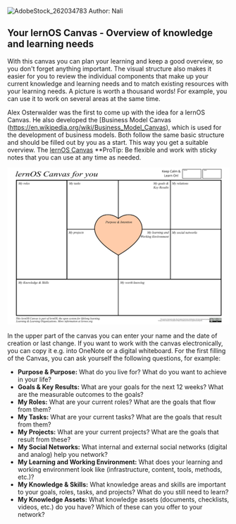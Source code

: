 
![AdobeStock_262034783](https://user-images.githubusercontent.com/117161147/205623406-5585277b-28cc-4203-8834-d681cc14ae12.jpeg)
Author: Nali


## Your lernOS Canvas - Overview of knowledge and learning needs

With this canvas you can plan your learning and keep a good overview, so you don't forget anything important.
The visual structure also makes it easier for you to review the individual components that make up your current knowledge and learning needs and to match existing resources with your learning needs. A picture is worth a thousand words!
For example, you can use it to work on several areas at the same time.

Alex Osterwalder was the first to come up with the idea for a lernOS Canvas. He also developed the [Business Model Canvas (https://en.wikipedia.org/wiki/Business_Model_Canvas), which is used for the development of business models.
Both follow the same basic structure and should be filled out by you as a start. This way you get a suitable overview.
The [lernOS Canvas](https://raw.githubusercontent.com/cogneon/lernos-zettelkasten/main/en/src/images/lernOS-Canvas-for-you-Canvas-de.png)
**ProTip: Be flexible and work with sticky notes that you can use at any time as needed.

![lernOS Canvas](images/lernOS-Canvas-for-you-Canvas-de.png)

In the upper part of the canvas you can enter your name and the date of creation or last change. If you want to work with the canvas electronically, you can copy it e.g. into OneNote or a digital whiteboard. For the first filling of the Canvas, you can ask yourself the following questions, for example:

* **Purpose & Purpose:** What do you live for? What do you want to achieve in your life?
* **Goals & Key Results:** What are your goals for the next 12 weeks? What are the measurable outcomes to the goals?
* **My Roles:** What are your current roles? What are the goals that flow from them?
* **My Tasks:** What are your current tasks? What are the goals that result from them?
* **My Projects:** What are your current projects? What are the goals that result from these?
* **My Social Networks:** What internal and external social networks (digital and analog) help you network?
* **My Learning and Working Environment:** What does your learning and working environment look like (infrastructure, content, tools, methods, etc.)?
* **My Knowledge & Skills:** What knowledge areas and skills are important to your goals, roles, tasks, and projects? What do you still need to learn?
* **My Knowledge Assets:** What knowledge assets (documents, checklists, videos, etc.) do you have? Which of these can you offer to your network?


